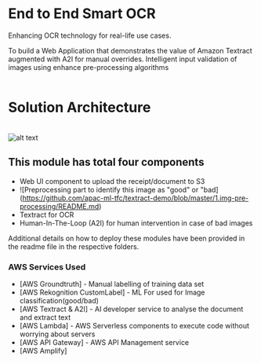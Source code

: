 # End to End Smart OCR 

Enhancing OCR technology for real-life use cases.

 To build a Web Application that demonstrates the value of Amazon Textract augmented with A2I for manual overrides. Intelligent input validation of images using enhance pre-processing algorithms  
 <br>


 
# Solution Architecture 

<br>![alt text ](https://github.com/apac-ml-tfc/textract-demo/blob/master/smartocr-solution-architecture.png "Smart OCR Demo Architecture")




## This module has total four components
  - Web UI component to upload the receipt/document to S3
  - ![Preprocessing part to identify this image as "good" or "bad] (https://github.com/apac-ml-tfc/textract-demo/blob/master/1.img-pre-processing/README.md)
  - Textract for OCR
  - Human-In-The-Loop (A2I) for human intervention in case of bad images

  Additional details on how to deploy these modules have been provided in the readme file in the respective folders.

### AWS Services Used
* [AWS Groundtruth] - Manual labelling of training data set
* [AWS Rekognition CustomLabel] - ML For used for Image classification(good/bad)
* [AWS Textract & A2I] - AI developer service to analyse the document and extract text
* [AWS Lambda] - AWS Serverless components to execute code without worrying about servers
* [AWS API Gateway] - AWS API Management service
* [AWS Amplify]


